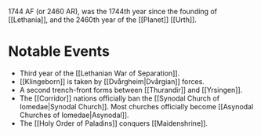 1744 AF (or 2460 AR), was the 1744th year since the founding of [[Lethania]], and the 2460th year of the [[Planet]] [[Urth]].

# Notable Events
- Third year of the [[Lethanian War of Separation]].
- [[Klingeborn]] is taken by [[Dvårgheim|Dvårgian]] forces.
- A second trench-front forms between [[Thurandir]] and [[Yrsingen]].
- The [[Corridor]] nations officially ban the [[Synodal Church of Iomedae|Synodal Church]]. Most churches officially become [[Asynodal Churches of Iomedae|Asynodal]].
- The [[Holy Order of Paladins]] conquers [[Maidenshrine]].
